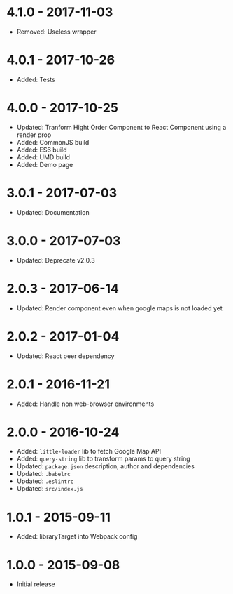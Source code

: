# 4.1.0 - 2017-11-03
* Removed: Useless wrapper


# 4.0.1 - 2017-10-26
* Added: Tests

# 4.0.0 - 2017-10-25
* Updated: Tranform Hight Order Component to React Component using a render prop
* Added: CommonJS build
* Added: ES6 build
* Added: UMD build
* Added: Demo page

# 3.0.1 - 2017-07-03
* Updated: Documentation

# 3.0.0 - 2017-07-03
* Updated: Deprecate v2.0.3

# 2.0.3 - 2017-06-14
* Updated: Render component even when google maps is not loaded yet

# 2.0.2 - 2017-01-04
* Updated: React peer dependency

# 2.0.1 - 2016-11-21
* Added: Handle non web-browser environments

# 2.0.0 - 2016-10-24

* Added: `little-loader` lib to fetch Google Map API
* Added: `query-string` lib to transform params to query string
* Updated: `package.json` description, author and dependencies
* Updated: `.babelrc`
* Updated: `.eslintrc`
* Updated: `src/index.js`

# 1.0.1 - 2015-09-11

* Added: libraryTarget into Webpack config


# 1.0.0 - 2015-09-08

* Initial release
